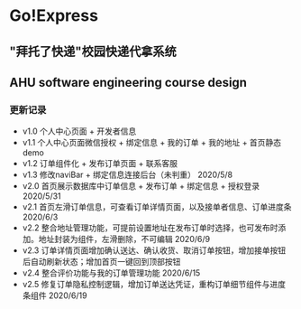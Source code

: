 # Go!Express
## "拜托了快递"校园快递代拿系统
## AHU software engineering course design

### 更新记录
- v1.0 个人中心页面 + 开发者信息
- v1.1 个人中心页面微信授权 + 绑定信息 + 我的订单 + 我的地址 + 首页静态demo
- v1.2 订单组件化 + 发布订单页面 + 联系客服
- v1.3 修改naviBar + 绑定信息连接后台（未判重） 2020/5/8
- v2.0 首页展示数据库中订单信息 + 发布订单 + 绑定信息 + 授权登录 2020/5/31
- v2.1 首页左滑订单信息，可查看订单详情页面，以及接单者信息、订单进度条 2020/6/3
- v2.2 整合地址管理功能，可提前设置地址在发布订单时选择，也可发布时添加。地址封装为组件，左滑删除，不可编辑 2020/6/9
- v2.3 订单详情页面增加确认送达、确认收货、取消订单按钮，增加接单按钮后自动刷新状态；增加首页一键回到顶部按钮
- v2.4 整合评价功能与我的订单管理功能 2020/6/15
- v2.5 修复订单隐私控制逻辑，增加订单送达凭证，重构订单细节组件与进度条组件 2020/6/19